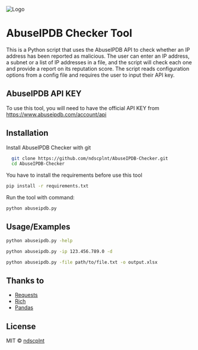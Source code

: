 
![Logo](https://i.imgur.com/HEgWwcF.png)
# AbuseIPDB Checker Tool

This is a Python script that uses the AbuseIPDB API to check whether an IP address has been reported as malicious. The user can enter an IP address, a subnet or a list of IP addresses in a file, and the script will check each one and provide a report on its reputation score. The script reads configuration options from a config file and requires the user to input their API key.

## AbuseIPDB API KEY

To use this tool, you will need to have the official API KEY from https://www.abuseipdb.com/account/api

## Installation

Install AbuseIPDB Checker with git

```bash
  git clone https://github.com/ndscplnt/AbuseIPDB-Checker.git
  cd AbuseIPDB-Checker
```

You have to install the requirements before use this tool

```bash
pip install -r requirements.txt
```

Run the tool with command:

```bash
python abuseipdb.py
```
## Usage/Examples

```bash
python abuseipdb.py -help

python abuseipdb.py -ip 123.456.789.0 -d

python abuseipdb.py -file path/to/file.txt -o output.xlsx 

```

## Thanks to
- [Requests](https://github.com/psf/requests)
- [Rich](https://github.com/Textualize/rich)
- [Pandas](https://github.com/pandas-dev/pandas)

## License
MIT © [ndscplnt](https://github.com/ndscplnt/AbuseIPDB-Checker/blob/main/LICENSE.md)

